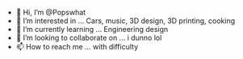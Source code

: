- 👋 Hi, I’m @Popswhat
- 👀 I’m interested in ... Cars, music, 3D design, 3D printing, cooking
- 🌱 I’m currently learning ... Engineering design
- 💞️ I’m looking to collaborate on ... i dunno lol
- 📫 How to reach me ... with difficulty

<!---
Popswhat/Popswhat is a ✨ special ✨ repository because its `README.md` (this file) appears on your GitHub profile.
You can click the Preview link to take a look at your changes.
--->
